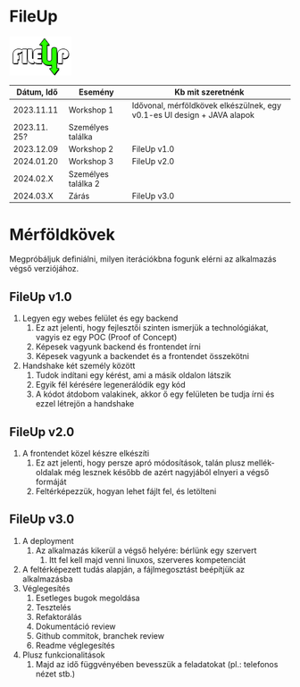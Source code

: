 # FileUp

![FileUp logo](/fileuplogomini.png)

| Dátum, Idő | Esemény | Kb mit szeretnénk |
|-------------|---------------------|-------------------|
|2023.11.11	  | Workshop 1	        | Idővonal, mérföldkövek elkészülnek, egy v0.1-es UI design + JAVA alapok|
|2023.11. 25? | Személyes találka   | 	|
|2023.12.09	  | Workshop 2	        | FileUp v1.0|
|2024.01.20	  | Workshop 3	        | FileUp v2.0|
|2024.02.X	  | Személyes találka 2 | 	|
|2024.03.X	  | Zárás	            | FileUp v3.0|


# Mérföldkövek
Megpróbáljuk definiálni, milyen iterációkbna fogunk elérni az alkalmazás végső verziójához.
## FileUp v1.0
1. Legyen egy webes felület és egy backend
    1. Ez azt jelenti, hogy fejlesztői szinten ismerjük a technológiákat, vagyis ez egy POC (Proof of Concept)
    2. Képesek vagyunk backend és frontendet írni
    3. Képesek vagyunk a backendet és a frontendet összekötni
1. Handshake két személy között
    1. Tudok indítani egy kérést, ami a másik oldalon látszik
    2. Egyik fél kérésére legenerálódik egy kód
    3. A kódot átdobom valakinek, akkor ő egy felületen be tudja írni és ezzel létrejön a handshake

## FileUp v2.0
1. A frontendet közel készre elkészíti
    1. Ez azt jelenti, hogy persze apró módosítások, talán plusz mellék-oldalak még lesznek később
        de azért nagyjából elnyeri a végső formáját
    2. Feltérképezzük, hogyan lehet fájlt fel, és letölteni
## FileUp v3.0
1. A deployment
    1. Az alkalmazás kikerül a végső helyére: bérlünk egy szervert
        1. Itt fel kell majd venni linuxos, szerveres kompetenciát
2. A feltérképezett tudás alapján, a fájlmegosztást beépítjük az alkalmazásba
3. Véglegesítés
    1. Esetleges bugok megoldása
    2. Tesztelés
    3. Refaktorálás
    4. Dokumentáció review
    5. Github commitok, branchek review
    6. Readme véglegesítés
4. Plusz funkcionalitások
    1. Majd az idő függvényében bevesszük a feladatokat (pl.: telefonos nézet stb.)
